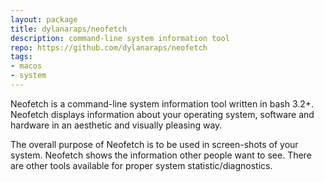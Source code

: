 ```yaml
---
layout: package
title: dylanaraps/neofetch
description: command-line system information tool
repo: https://github.com/dylanaraps/neofetch
tags:
- macos
- system
---
```

Neofetch is a command-line system information tool written in bash 3.2+. Neofetch displays information about your operating system, software and hardware in an aesthetic and visually pleasing way.

The overall purpose of Neofetch is to be used in screen-shots of your system. Neofetch shows the information other people want to see. There are other tools available for proper system statistic/diagnostics.

